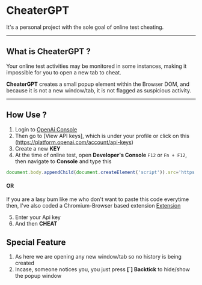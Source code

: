 # CheaterGPT
It's a personal project with the sole goal of online test cheating.

---
## What is CheaterGPT ?
Your online test activities may be monitored in some instances, making it impossible for you to open a new tab to cheat.

**CheaterGPT** creates a small popup element within the Browser DOM, and because it is not a new window/tab, it is not flagged as suspicious activity.

---
## How Use ?
1. Login to [OpenAi Console](https://platform.openai.com/)
2. Then go to [View API keys], which is under your profile or click on this (https://platform.openai.com/account/api-keys)
3. Create a new **KEY**
4. At the time of online test, open **Developer's Console** `F12` or `Fn + F12`, then navigate to **Console** and type this
```javascript
document.body.appendChild(document.createElement('script')).src='https://shivamsuyal.github.io/cheaterGPT/cheater.js';
```
#### OR
If you are a lasy bum like me who don't want to paste this code everytime then, I've also coded a Chromium-Browser based extension
[Extension](https://github.com/shivamsuyal/cheaterGPT/tree/master/download)

5. Enter your Api key
6. And then **CHEAT**

## Special Feature
1. As here we are opening any new window/tab so no history is being created
1. Incase, someone notices you, you just press **[`] Backtick** to hide/show the popup window


